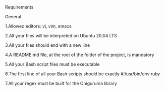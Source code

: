 Requirements


General

1.Allowed editors: vi, vim, emacs

2.All your files will be interpreted on Ubuntu 20.04 LTS

3.All your files should end with a new line

4.A README.md file, at the root of the folder of the project, is mandatory

5.All your Bash script files must be executable

6.The first line of all your Bash scripts should be exactly #!/usr/bin/env ruby

7.All your regex must be built for the Oniguruma library
